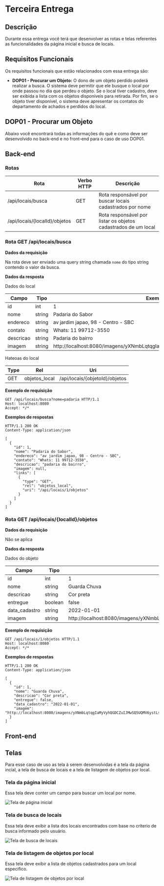 # Terceira Entrega

## Descrição

Durante essa entrega você terá que desenvolver as rotas e telas referentes as funcionalidades da página inicial e busca de locais.

## Requisitos Funcionais

Os requisitos funcionais que estão relacionados com essa entrega são:

- **DOP01 - Procurar um Objeto:** O dono de um objeto perdido poderá realizar a busca. O sistema deve permitir que ele busque o local por onde passou no dia que perdeu o objeto. Se o local tiver cadastro, deve ser exibida a lista com os objetos disponíveis para retirada. Por fim, se o objeto tiver disponível, o sistema deve apresentar os contatos do departamento de achados e perdidos do local.

## DOP01 - Procurar um Objeto

Abaixo você encontrará todas as informações do quê e como deve ser desenvolvido no back-end e no front-end para o caso de uso DOP01.

## Back-end

### Rotas

| Rota                          | Verbo HTTP | Descrição                                                      |
|-------------------------------|------------|----------------------------------------------------------------|
| /api/locais/busca             | GET        | Rota responsável por buscar locais cadastrados por nome        |
| /api/locais/{localId}/objetos | GET        | Rota responsável por listar os objetos cadastrados de um local |

### Rota GET /api/locais/busca

**Dados da requisição**

Na rota deve ser enviado uma query string chamada `nome` do tipo string contendo o valor da busca.

**Dados da resposta**

Dados do local

| Campo     | Tipo    | Exemplo                                                                    |
|-----------|---------|----------------------------------------------------------------------------|
| id        | int     | 1                                                                          |
| nome      | string  | Padaria do Sabor                                                           |
| endereco  | string  | av jardim japao, 98 - Centro - SBC                                         |
| contato   | string  | Whats: 11 99712-3550                                                       |
| descricao | string  | Padaria do bairro                                                          |
| imagem    | string  | http://localhost:8080/imagens/yXNmbLqtqgIaMyVyhQGDCZuIJMwSQ5UQMV6ystLs.png |                  |

Hateoas do local

| Type          | Rel           | Uri                            |
|---------------|---------------|--------------------------------|
| GET           | objetos_local | /api/locais/{objetoId}/objetos |

**Exemplo de requisição**

```
GET /api/locais/busca?nome=padaria HTTP/1.1
Host: localhost:8080
Accept: */*
```

**Exemplos de respostas**

```
HTTP/1.1 200 OK
Content-Type: application/json

[
  {
    "id": 1,
    "nome": "Padaria do Sabor",
    "endereco": "av jardim japao, 98 - Centro - SBC",
    "contato": "Whats: 11 99712-3550",
    "descricao": "padaria do bairro",
    "imagem": null,
    "links": [
      {
        "type": "GET",
        "rel": "objetos_local",
        "uri": "/api/locais/1/objetos"
      }
    ]
  }
]
```

### Rota GET /api/locais/{localId}/objetos

**Dados da requisição**

Não se aplica

**Dados da resposta**

Dados do objeto

| Campo         | Tipo     | Exemplo                                                                    |
|---------------|----------|----------------------------------------------------------------------------|
| id            | int      | 1                                                                          |
| nome          | string   | Guarda Chuva                                                               |
| descricao     | string   | Cor preta                                                                  |
| entregue      | boolean  | false                                                                      |
| data_cadastro | string   | 2022-01-01                                                                 |
| imagem        | string   | http://localhost:8080/imagens/yXNmbLqtqgIaMyVyhQGDCZuIJMwSQ5UQMV6ystLs.png |

**Exemplo de requisição**

```
GET /api/locais/1/objetos HTTP/1.1
Host: localhost:8080
Accept: */*
```

**Exemplos de respostas**

```
HTTP/1.1 200 OK
Content-Type: application/json

[
  {
    "id": 1,
    "nome": "Guarda Chuva",
    "descricao": "Cor preta",
    "entregue": false,
    "data_cadastro": "2022-01-01",
    "imagem": "http://localhost:8080/imagens/yXNmbLqtqgIaMyVyhQGDCZuIJMwSQ5UQMV6ystLs.png",
  }
]
```

## Front-end

## Telas

Para esse caso de uso as tela à serem desenvolvidas é a tela da página incial, a tela de busca de locais e a tela de listagem de objetos por local.

### Tela da página inicial

Essa tela deve conter um campo para buscar um local por nome.

![Tela de página inicial](../telas/tela-pagina-inicial.png)

### Tela de busca de locais

Essa tela deve exibir a lista dos locais encontrados com base no criterio de busca informado pelo usuário.

![Tela de busca de locais](../telas/tela-busca-locais.png)

### Tela de listagem de objetos por local

Essa tela deve exibir a lista de objetos cadastrados para um local especifico.

![Tela de listagem de objetos por local](../telas/tela-lista-de-objetos-por-local.png)